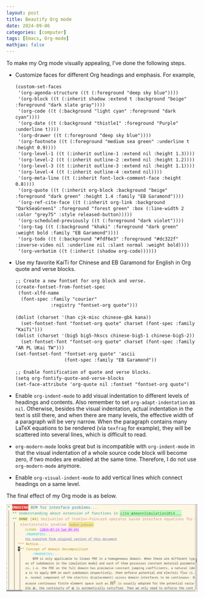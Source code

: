 ```yaml
---
layout: post
title: Beautify Org mode
date: 2024-09-06
categories: [computer]
tags: [Emacs, Org-mode]
mathjax: false
---
```


To make my Org mode visually appealing, I&rsquo;ve done the following steps.

-   Customize faces for different Org headings and emphasis. For example,
    
    ```elisp
    (custom-set-faces
     '(org-agenda-structure ((t (:foreground "deep sky blue"))))
     '(org-block ((t (:inherit shadow :extend t :background "beige" :foreground "dark slate gray"))))
     '(org-code ((t (:background "light cyan" :foreground "dark cyan"))))
     '(org-date ((t (:background "thistle1" :foreground "Purple" :underline t))))
     '(org-drawer ((t (:foreground "deep sky blue"))))
     '(org-footnote ((t (:foreground "medium sea green" :underline t :height 0.9))))
     '(org-level-1 ((t (:inherit outline-1 :extend nil :height 1.3))))
     '(org-level-2 ((t (:inherit outline-2 :extend nil :height 1.2))))
     '(org-level-3 ((t (:inherit outline-3 :extend nil :height 1.1))))
     '(org-level-4 ((t (:inherit outline-4 :extend nil))))
     '(org-meta-line ((t (:inherit font-lock-comment-face :height 0.8))))
     '(org-quote ((t (:inherit org-block :background "beige" :foreground "dark green" :height 1.4 :family "EB Garamond"))))
     '(org-ref-cite-face ((t (:inherit org-link :background "DarkSeaGreen1" :foreground "forest green" :box (:line-width 2 :color "grey75" :style released-button)))))
     '(org-scheduled-previously ((t (:foreground "dark violet"))))
     '(org-tag ((t (:background "khaki" :foreground "dark green" :weight bold :family "EB Garamond"))))
     '(org-todo ((t (:background "#fdf6e3" :foreground "#dc322f" :inverse-video nil :underline nil :slant normal :weight bold))))
     '(org-verbatim ((t (:inherit (shadow org-code))))))
    ```
-   Use my favorite KaiTi for Chinese and EB Garamond for English in Org quote and verse blocks.
    
    ```elisp
    ;; Create a new fontset for org block and verse.
    (create-fontset-from-fontset-spec
     (font-xlfd-name
      (font-spec :family "courier"
                 :registry "fontset-org quote")))
    
    (dolist (charset '(han cjk-misc chinese-gbk kana))
      (set-fontset-font "fontset-org quote" charset (font-spec :family "KaiTi")))
    (dolist (charset '(big5 big5-hkscs chinese-big5-1 chinese-big5-2))
      (set-fontset-font "fontset-org quote" charset (font-spec :family "AR PL UKai TW")))
    (set-fontset-font "fontset-org quote" 'ascii
                      (font-spec :family "EB Garamond"))
    
    ;; Enable fontification of quote and verse blocks.
    (setq org-fontify-quote-and-verse-blocks 
    (set-face-attribute 'org-quote nil :fontset "fontset-org quote")
    ```
-   Enable `org-indent-mode` to add visual indentation to different levels of headings and contents. Also remember to set `org-adapt-indentation` as `nil`. Otherwise, besides the visual indentation, actual indentation in the text is still there, and when there are many levels, the effective width of a paragraph will be very narrow. When the paragraph contains many LaTeX equations to be rendered (via `texfrag` for example), they will be scattered into several lines, which is difficult to read.
-   `org-modern-mode` looks great but is incompatible with `org-indent-mode` in that the visual indentation of a whole source code block will become zero, if two modes are enabled at the same time. Therefore, I do not use `org-modern-mode` anymore.
-   Enable `org-visual-indent-mode` to add vertical lines which connect headings on a same level.

The final effect of my Org mode is as below.

![img](/figures/2024-09-06_10-40-54-beautify-org-mode.png)
